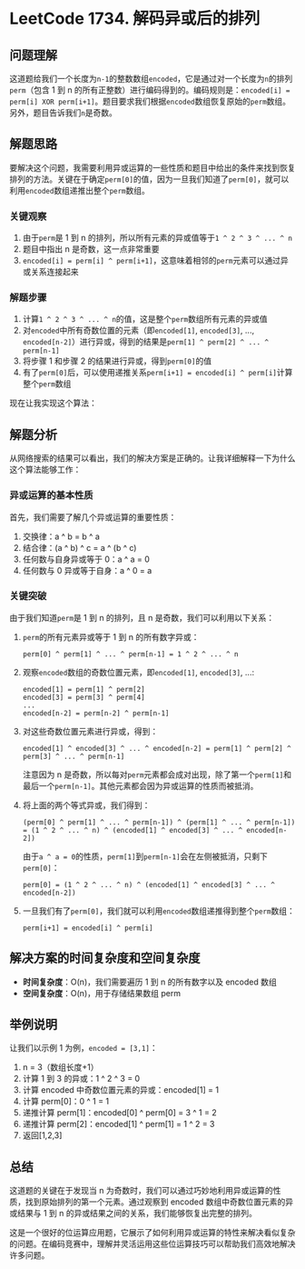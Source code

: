# LeetCode 1734. 解码异或后的排列

## 问题理解

这道题给我们一个长度为`n-1`的整数数组`encoded`，它是通过对一个长度为`n`的排列`perm`（包含 1 到 n 的所有正整数）进行编码得到的。编码规则是：`encoded[i] = perm[i] XOR perm[i+1]`。题目要求我们根据`encoded`数组恢复原始的`perm`数组。另外，题目告诉我们`n`是奇数。

## 解题思路

要解决这个问题，我需要利用异或运算的一些性质和题目中给出的条件来找到恢复排列的方法。关键在于确定`perm[0]`的值，因为一旦我们知道了`perm[0]`，就可以利用`encoded`数组递推出整个`perm`数组。

### 关键观察

1. 由于`perm`是 1 到 n 的排列，所以所有元素的异或值等于`1 ^ 2 ^ 3 ^ ... ^ n`
2. 题目中指出 n 是奇数，这一点非常重要
3. `encoded[i] = perm[i] ^ perm[i+1]`，这意味着相邻的`perm`元素可以通过异或关系连接起来

### 解题步骤

1. 计算`1 ^ 2 ^ 3 ^ ... ^ n`的值，这是整个`perm`数组所有元素的异或值
2. 对`encoded`中所有奇数位置的元素（即`encoded[1]`, `encoded[3]`, ..., `encoded[n-2]`）进行异或，得到的结果是`perm[1] ^ perm[2] ^ ... ^ perm[n-1]`
3. 将步骤 1 和步骤 2 的结果进行异或，得到`perm[0]`的值
4. 有了`perm[0]`后，可以使用递推关系`perm[i+1] = encoded[i] ^ perm[i]`计算整个`perm`数组

现在让我实现这个算法：

## 解题分析

从网络搜索的结果可以看出，我们的解决方案是正确的。让我详细解释一下为什么这个算法能够工作：

### 异或运算的基本性质

首先，我们需要了解几个异或运算的重要性质：

1. 交换律：a ^ b = b ^ a
2. 结合律：(a ^ b) ^ c = a ^ (b ^ c)
3. 任何数与自身异或等于 0：a ^ a = 0
4. 任何数与 0 异或等于自身：a ^ 0 = a

### 关键突破

由于我们知道`perm`是 1 到 n 的排列，且 n 是奇数，我们可以利用以下关系：

1. `perm`的所有元素异或等于 1 到 n 的所有数字异或：

   ```
   perm[0] ^ perm[1] ^ ... ^ perm[n-1] = 1 ^ 2 ^ ... ^ n
   ```

2. 观察`encoded`数组的奇数位置元素，即`encoded[1]`, `encoded[3]`, ...:

   ```
   encoded[1] = perm[1] ^ perm[2]
   encoded[3] = perm[3] ^ perm[4]
   ...
   encoded[n-2] = perm[n-2] ^ perm[n-1]
   ```

3. 对这些奇数位置元素进行异或，得到：

   ```
   encoded[1] ^ encoded[3] ^ ... ^ encoded[n-2] = perm[1] ^ perm[2] ^ perm[3] ^ ... ^ perm[n-1]
   ```

   注意因为 n 是奇数，所以每对`perm`元素都会成对出现，除了第一个`perm[1]`和最后一个`perm[n-1]`。其他元素都会因为异或运算的性质而被抵消。

4. 将上面的两个等式异或，我们得到：

   ```
   (perm[0] ^ perm[1] ^ ... ^ perm[n-1]) ^ (perm[1] ^ ... ^ perm[n-1]) = (1 ^ 2 ^ ... ^ n) ^ (encoded[1] ^ encoded[3] ^ ... ^ encoded[n-2])
   ```

   由于`a ^ a = 0`的性质，`perm[1]`到`perm[n-1]`会在左侧被抵消，只剩下`perm[0]`：

   ```
   perm[0] = (1 ^ 2 ^ ... ^ n) ^ (encoded[1] ^ encoded[3] ^ ... ^ encoded[n-2])
   ```

5. 一旦我们有了`perm[0]`，我们就可以利用`encoded`数组递推得到整个`perm`数组：
   ```
   perm[i+1] = encoded[i] ^ perm[i]
   ```

## 解决方案的时间复杂度和空间复杂度

- **时间复杂度**：O(n)，我们需要遍历 1 到 n 的所有数字以及 encoded 数组
- **空间复杂度**：O(n)，用于存储结果数组 perm

## 举例说明

让我们以示例 1 为例，`encoded = [3,1]`：

1. n = 3（数组长度+1）
2. 计算 1 到 3 的异或：1 ^ 2 ^ 3 = 0
3. 计算 encoded 中奇数位置元素的异或：encoded[1] = 1
4. 计算 perm[0]：0 ^ 1 = 1
5. 递推计算 perm[1]：encoded[0] ^ perm[0] = 3 ^ 1 = 2
6. 递推计算 perm[2]：encoded[1] ^ perm[1] = 1 ^ 2 = 3
7. 返回[1,2,3]

## 总结

这道题的关键在于发现当 n 为奇数时，我们可以通过巧妙地利用异或运算的性质，找到原始排列的第一个元素。通过观察到 encoded 数组中奇数位置元素的异或结果与 1 到 n 的异或结果之间的关系，我们能够恢复出完整的排列。

这是一个很好的位运算应用题，它展示了如何利用异或运算的特性来解决看似复杂的问题。在编码竞赛中，理解并灵活运用这些位运算技巧可以帮助我们高效地解决许多问题。
